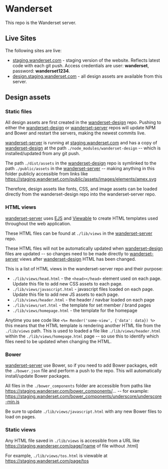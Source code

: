 Wanderset
======

This repo is the Wanderset server.

## Live Sites

The following sites are live:

* [staging.wanderset.com](https://staging.wanderset.com) - staging version of the website. Reflects latest code with each git push. Access credentials are user: **wanderset**, password: **wanderset1234**.
* [design.staging.wanderset.com](https://design.staging.wanderset.com) - all design assets are available from this server.

## Design assets

### Static files

All design assets are first created in the [wanderset-design](https://github.com/tinkerpartners/wanderset-design) repo. Pushing to either the [wanderset-design](https://github.com/tinkerpartners/wanderset-design) or [wanderset-server](https://github.com/tinkerpartners/wanderset-server) repos will update NPM and Bower and restart the servers, making the newest commits live.

[wanderset-server](https://github.com/tinkerpartners/wanderset-server) is running at [staging.wanderset.com](https://staging.wanderset.com) and has a copy of [wanderset-design](https://github.com/tinkerpartners/wanderset-design) at the path `./node_modules/wanderset-design` -- which is installed/updated from any git push.

The path `./dist/assets` in the [wanderset-design](https://github.com/tinkerpartners/wanderset-design) repo is symlinked to the path `./public/assets` in the [wanderset-server](https://github.com/tinkerpartners/wanderset-server) -- making anything in this folder publicly accessible from links like https://staging.wanderset.com/public/assets/images/elements/amex.svg

Therefore, design assets like fonts, CSS, and image assets can be loaded directly from the wanderset-design repo into the wanderset-server repo.

### HTML views

[wanderset-server](https://github.com/tinkerpartners/wanderset-server) uses [EJS](http://www.embeddedjs.com/) and [Viewable](https://github.com/sackio/viewable) to create HTML templates used throughout the web application.

These HTML files can be found at `./lib/views` in the [wanderset-server](https://github.com/tinkerpartners/wanderset-server) repo.

These HTML files will not be automatically updated when [wanderset-design](https://github.com/tinkerpartners/wanderset-design) files are updated -- so changes need to be made directly to [wanderset-server](https://github.com/tinkerpartners/wanderset-server) views after [wanderset-design](https://github.com/tinkerpartners/wanderset-design) HTML has been changed.

This is a list of HTML views in the wanderset-server repo and their purpose:

* `./lib/views/head.html` - the `<head></head>` element used on each page. Update this file to add new CSS assets to each page.
* `./lib/views/javascript.html` - javascript files loaded on each page. Update this file to add new JS assets to each page.
* `./lib/views/header.html` - the header / navbar loaded on each page
* `./lib/views/set.html` - the template for set member / brand pages
* `./lib/views/homepage.html` - the template for the homepage

Anytime you see code like `<%= Render('some-view', {'data': data}) %>` this means that the HTML template is rendering another HTML file from the `./lib/views` path. This is used to loaded a file like `./lib/views/header.html` within the `./lib/views/homepage.html` page -- so use this to identify which files need to be updated when changing the HTML.

### Bower

[wanderset-server](https://github.com/tinkerpartners/wanderset-server) use Bower, so if you need to add Bower packages, edit the `./bower.json` file and perform a push to the repo. This will automatically install/update Bower packages.

All files in the `./bower_components` folder are accessible from paths like https://staging.wanderser.com/bower_components/... -- for example: https://staging.wanderset.com/bower_components/underscore/underscore-min.js

Be sure to update `./lib/views/javascript.html` with any new Bower files to load on pages.

### Static views

Any HTML file saved in `./lib/views` is accessible from a URL like https://staging.wanderser.com/page/[name of file without .html]

For example, `./lib/views/tos.html` is viewable at https://staging.wanderset.com/page/tos
